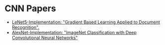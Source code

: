 # CNN Papers

- [LeNet5-Implementation: "Gradient Based Learning Applied to Document Recognition".](https://github.com/nordengt/LeNet5-Implementation)
- [AlexNet-Implementation: "ImageNet Classification with Deep Convolutional Neural Networks"](https://github.com/nordengt/AlexNet-Implementation)
